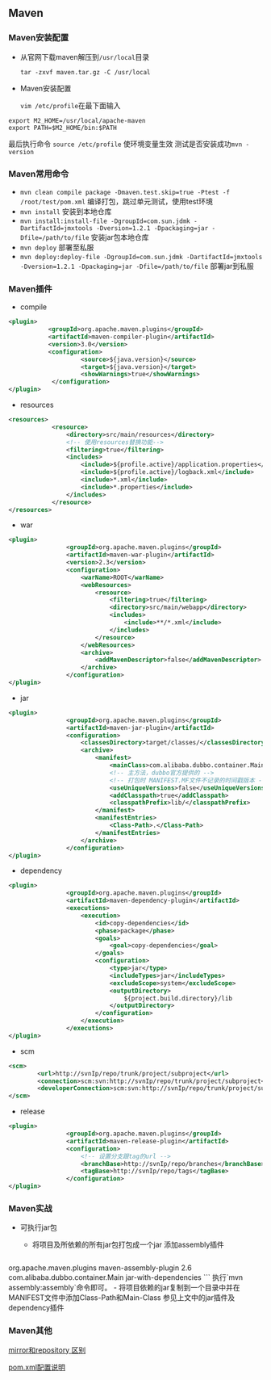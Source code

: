 ## Maven

### Maven安装配置
- 从官网下载maven解压到`/usr/local`目录

	`tar -zxvf maven.tar.gz -C /usr/local`

- Maven安装配置

	`vim /etc/profile`在最下面输入
```shell
export M2_HOME=/usr/local/apache-maven
export PATH=$M2_HOME/bin:$PATH
```
最后执行命令 `source /etc/profile` 使环境变量生效
测试是否安装成功`mvn -version`

### Maven常用命令

- `mvn clean compile package -Dmaven.test.skip=true -Ptest -f /root/test/pom.xml` 编译打包，跳过单元测试，使用test环境
- `mvn install` 安装到本地仓库
- `mvn install:install-file -DgroupId=com.sun.jdmk -DartifactId=jmxtools -Dversion=1.2.1 -Dpackaging=jar -Dfile=/path/to/file` 安装jar包本地仓库
- `mvn deploy` 部署至私服
- `mvn deploy:deploy-file -DgroupId=com.sun.jdmk -DartifactId=jmxtools -Dversion=1.2.1 -Dpackaging=jar -Dfile=/path/to/file` 部署jar到私服

### Maven插件
- compile
```xml
<plugin>
           <groupId>org.apache.maven.plugins</groupId>
           <artifactId>maven-compiler-plugin</artifactId>
           <version>3.0</version>
           <configuration>
                    <source>${java.version}</source>
                    <target>${java.version}</target>
                    <showWarnings>true</showWarnings>
            </configuration>
</plugin>
```

- resources
```xml
<resources>
            <resource>
                <directory>src/main/resources</directory>
				<!-- 使用resources替换功能-->
                <filtering>true</filtering>
                <includes>
                    <include>${profile.active}/application.properties</include>
                    <include>${profile.active}/logback.xml</include>
                    <include>*.xml</include>
                    <include>*.properties</include>
                </includes>
            </resource>
</resources>
```

- war
```xml
<plugin>
                <groupId>org.apache.maven.plugins</groupId>
                <artifactId>maven-war-plugin</artifactId>
                <version>2.3</version>
                <configuration>
                    <warName>ROOT</warName>
                    <webResources>
                        <resource>
                            <filtering>true</filtering>
                            <directory>src/main/webapp</directory>
                            <includes>
                                <include>**/*.xml</include>
                            </includes>
                        </resource>
                    </webResources>
                    <archive>
                        <addMavenDescriptor>false</addMavenDescriptor>
                    </archive>
                </configuration>
</plugin>
```

- jar
```xml
<plugin>
                <groupId>org.apache.maven.plugins</groupId>
                <artifactId>maven-jar-plugin</artifactId>
                <configuration>
                    <classesDirectory>target/classes/</classesDirectory>
                    <archive>
                        <manifest>
                            <mainClass>com.alibaba.dubbo.container.Main</mainClass>
                            <!-- 主方法，dubbo官方提供的 -->
                            <!-- 打包时 MANIFEST.MF文件不记录的时间戳版本 -->
                            <useUniqueVersions>false</useUniqueVersions>
                            <addClasspath>true</addClasspath>
                            <classpathPrefix>lib/</classpathPrefix>
                        </manifest>
                        <manifestEntries>
                            <Class-Path>.</Class-Path>
                        </manifestEntries>
                    </archive>
                </configuration>
</plugin>
```

- dependency
```xml
<plugin>
                <groupId>org.apache.maven.plugins</groupId>
                <artifactId>maven-dependency-plugin</artifactId>
                <executions>
                    <execution>
                        <id>copy-dependencies</id>
                        <phase>package</phase>
                        <goals>
                            <goal>copy-dependencies</goal>
                        </goals>
                        <configuration>
                            <type>jar</type>
                            <includeTypes>jar</includeTypes>
                            <excludeScope>system</excludeScope>
                            <outputDirectory>
                                ${project.build.directory}/lib
                            </outputDirectory>
                        </configuration>
                    </execution>
                </executions>
</plugin>
```

- scm
```xml
<scm>
        <url>http://svnIp/repo/trunk/project/subproject</url>
        <connection>scm:svn:http://svnIp/repo/trunk/project/subproject</connection>
        <developerConnection>scm:svn:http://svnIp/repo/trunk/project/subproject</developerConnection>
</scm>
```

- release
```xml
<plugin>
                <groupId>org.apache.maven.plugins</groupId>
                <artifactId>maven-release-plugin</artifactId>
                <configuration>
                    <!-- 设置分支跟tag的url -->
                    <branchBase>http://svnIp/repo/branches</branchBase>
                    <tagBase>http://svnIp/repo/tags</tagBase>
                </configuration>
</plugin>
```

### Maven实战
- 可执行jar包
	- 将项目及所依赖的所有jar包打包成一个jar
	添加assembly插件

	```xml
<plugin>  
            <groupId>org.apache.maven.plugins</groupId>  
            <artifactId>maven-assembly-plugin</artifactId>  
            <version>2.6</version>  
            <configuration>  
                <archive>  
                    <manifest>  
                        <mainClass>com.alibaba.dubbo.container.Main</mainClass>  
                    </manifest>  
                </archive>  
                <descriptorRefs>  
                    <descriptorRef>jar-with-dependencies</descriptorRef>  
                </descriptorRefs>  
            </configuration>  
</plugin>
```
执行`mvn assembly:assembly`命令即可。
	- 将项目依赖的jar复制到一个目录中并在MANIFEST文件中添加Class-Path和Main-Class
	参见上文中的jar插件及dependency插件

### Maven其他
[mirror和repository 区别](http://m.oschina.net/blog/100634)

[pom.xml配置说明](http://siye1982.iteye.com/blog/321557)
